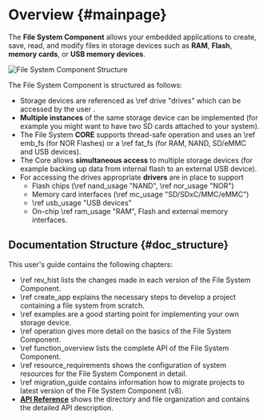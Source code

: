 # Overview {#mainpage}

The **File System Component** allows your embedded applications to create, save, read, and modify files in storage devices
such as **RAM**, **Flash**, **memory cards**, or **USB memory devices**.

![File System Component Structure](FileSystem.svg)

The File System Component is structured as follows:

- Storage devices are referenced as \ref drive "drives" which can be accessed by the user
.
- **Multiple instances** of the same storage device can be implemented (for example you might want to have two SD cards
  attached to your system).
- The File System **CORE** supports thread-safe operation and uses an \ref emb_fs (for NOR Flashes) or a \ref fat_fs
  (for RAM, NAND, SD/eMMC and USB devices).
- The Core allows **simultaneous access** to multiple storage devices (for example backing up data from internal flash to
  an external USB device).
- For accessing the drives appropriate **drivers** are in place to support
  - Flash chips (\ref nand_usage "NAND", \ref nor_usage "NOR")
  - Memory card interfaces (\ref mc_usage "SD/SDxC/MMC/eMMC")
  - \ref usb_usage "USB devices"
  - On-chip \ref ram_usage "RAM", Flash and external memory interfaces.

## Documentation Structure {#doc_structure}

This user's guide contains the following chapters:

- \ref rev_hist lists the changes made in each version of the File System Component.
- \ref create_app explains the necessary steps to develop a project containing a file system from scratch.
- \ref examples are a good starting point for implementing your own storage device.
- \ref operation gives more detail on the basics of the File System Component.
- \ref function_overview lists the complete API of the File System Component.
- \ref resource_requirements shows the configuration of system resources for the File System Component in detail.
- \ref migration_guide contains information how to migrate projects to latest version of the File System Component (v8).
- [**API Reference**](./topics.html) shows the directory and file organization and contains the detailed API description.
